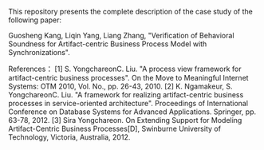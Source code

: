 This repository presents the complete description of the case study of the following paper:

Guosheng Kang, Liqin Yang, Liang Zhang, "Verification of Behavioral Soundness for Artifact-centric Business Process Model with Synchronizations".

References：
[1] S. YongchareonC. Liu. "A process view framework for artifact-centric business processes". On the Move to Meaningful Internet Systems: OTM 2010, Vol. No., pp. 26-43, 2010.
[2] K. Ngamakeur, S. YongchareonC. Liu. "A framework for realizing artifact-centric business processes in service-oriented architecture". Proceedings of International Conference on Database Systems for Advanced Applications. Springer, pp. 63-78, 2012.
[3] Sira Yongchareon. On Extending Support for Modeling Artifact-Centric Business Processes[D], Swinburne University of Technology, Victoria, Australia, 2012.
